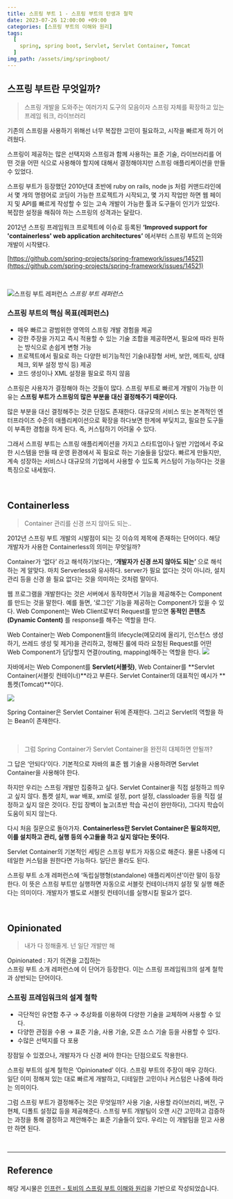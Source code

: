 ```yaml
---
title: 스프링 부트 1 - 스프링 부트의 탄생과 철학
date: 2023-07-26 12:00:00 +09:00
categories: [스프링 부트의 이해와 원리]
tags:
  [
    spring, spring boot, Servlet, Servlet Container, Tomcat
  ]
img_path: /assets/img/springboot/
---
```

## 스프링 부트란 무엇일까?

> 스프링 개발을 도와주는 여러가지 도구의 모음이자 스프링 자체를 확장하고 있는 프레임 워크, 라이브러리


기존의 스프링을 사용하기 위해선 너무 복잡한 고민이 필요하고, 시작을 빠르게 하기 어려웠다.

스프링이 제공하는 많은 선택지와 스프링과 함께 사용하는 표준 기술, 라이브러리를 어떤 것을 어떤 식으로 사용해야 할지에 대해서 결정해야지만 스프링 애플리케이션을 만들 수 있었다.

스프링 부트가 등장했던 2010년대 초반에 ruby on rails, node js 처럼 커맨드라인에서 몇 개의 명령어로 코딩이 가능한 프로젝트가 시작되고, 몇 가지 작업만 하면 웹 페이지 및 API를 빠르게 작성할 수 있는 고속 개발이 가능한 툴과 도구들이 인기가 있었다. 복잡한 설정을 해줘야 하는 스프링의 성격과는 달랐다.

2012년 스프링 프레임워크 프로젝트에 이슈로 등록된 **‘Improved support for 'containerless' web application architectures’** 에서부터 스프링 부트의 논의와 개발이 시작됐다.

[https://github.com/spring-projects/spring-framework/issues/14521](https://github.com/spring-projects/spring-framework/issues/14521)

<br>

![스프링 부트 레퍼런스](figure1-1.png)
_스프링 부트 레퍼런스_

### 스프링 부트의 핵심 목표(레퍼런스)
- 매우 빠르고 광범위한 영역의 스프링 개발 경험을 제공
- 강한 주장을 가지고 즉시 적용할 수 있는 기술 조합을 제공하면서, 필요에 따라 원하는 방식으로 손쉽게 변형 가능
- 프로젝트에서 필요로 하는 다양한 비기능적인 기술(내장형 서버, 보안, 메트릭, 상태 체크, 외부 설정 방식 등) 제공
- 코드 생성이나 XML 설정을 필요로 하지 않음

스프링은 사용자가 결정해야 하는 것들이 많다. 스프링 부트로 빠르게 개발이 가능한 이유는 **스프링 부트가 스프링의 많은 부분을 대신 결정해주기 때문이다.**

많은 부분을 대신 결정해주는 것은 단점도 존재한다. 대규모의 서비스 또는 본격적인 엔터프라이즈 수준의 애플리케이션으로 확장을 하다보면 한계에 부딪치고, 필요한 도구들이 부족한 경험을 하게 된다. 즉, 커스텀하기 어려울 수 있다.

그래서 스프링 부트는 스프링 애플리케이션을 가지고 스타트업이나 일반 기업에서 주요한 시스템을 만들 때 운영 환경에서 꼭 필요로 하는 기술들을 담았다. 빠르게 만들지만, 계속 성장하는 서비스나 대규모의 기업에서 사용할 수 있도록 커스텀이 가능하다는 것을 특징으로 내세웠다.

<br>

## Containerless
> Container 관리를 신경 쓰지 않아도 되는..

2012년 스프링 부트 개발의 시발점이 되는 깃 이슈의 제목에 존재하는 단어이다. 해당 개발자가 사용한 Containerless의 의미는 무엇일까?

Container가 ‘없다’ 라고 해석하기보다는, **‘개발자가 신경 쓰지 않아도 되는’** 으로 해석하는 게 알맞다.
마치 Serverless와 유사하다. server가 필요 없다는 것이 아니라, 설치 관리 등을 신경 쓸 필요 없다는 것을 의미하는 것처럼 말이다.

웹 프로그램을 개발한다는 것은 서버에서 동작하면서 기능을 제공해주는 Component를 만드는 것을 말한다. 예를 들면, ‘로그인’ 기능을 제공하는 Component가 있을 수 있다.
Web Component는 Web Client로부터 Request를 받으면 **동적인 콘텐츠(Dynamic Content)** 를 response를 해주는 역할을 한다.

Web Container는 Web Component들의 lifecycle(메모리에 올리기, 인스턴스 생성하기, 쓰레드 생성 및 제거)을 관리하고, 정해진 룰에 따라 요청된 Request를 어떤 Web Component가 담당할지 연결(routing, mapping)해주는 역할을 한다.
![](figure1-2.png)

자바에서는 Web Component를 **Servlet(서블릿)**, Web Container를 **Servlet Container(서블릿 컨테이너)**라고 부른다. Servlet Container의 대표적인 예시가 **톰켓(Tomcat)**이다.

![](figure1-3.png)

Spring Container은 Servlet Container 뒤에 존재한다. 그리고 Servlet의 역할을 하는 Bean이 존재한다.

<br>

> 그럼 Spring Container가 Servlet Container을 완전히 대체하면 안될까?

그 답은 ‘안되다’이다. 기본적으로 자바의 표준 웹 기술을 사용하려면 Servlet Container을 사용해야 한다.

하지만 우리는 스프링 개발만 집중하고 싶다. Servlet Container을 직접 설정하고 띄우고 싶지 않다. 톰켓 설치, war 배포, xml로 설정, port 설정, classloader 등을 직접 설정하고 싶지 않은 것이다. 진입 장벽이 높고(초반 학습 곡선이 완만하다), 그다지 학습이 도움이 되지 않는다.

다시 처음 질문으로 돌아가자. **Containerless란 Servlet Container은 필요하지만, 이를 설치하고 관리, 실행 등의 수고들을 하고 싶지 않다는 뜻이다.**

Servlet Container의 기본적인 세팅은 스프링 부트가 자동으로 해준다. 물론 나중에 디테일한 커스텀을 원한다면 가능하다. 일단은 몰라도 된다.

스프링 부트 소개 레퍼런스에 ‘독립실행형(standalone) 애플리케이션’이란 말이 등장한다. 이 뜻은 스프링 부트만 실행하면 자동으로 서블릿 컨테이너까지 설정 및 실행 해준다는 의미이다. 개발자가 별도로 서블릿 컨테이너를 실행시킬 필요가 없다.


<br>

## Opinionated
> 내가 다 정해줄게. 넌 일단 개발만 해

Opinionated : 자기 의견을 고집하는<br>
스프링 부트 소개 레퍼런스에 이 단어가 등장한다. 이는 스프링 프레임워크의 설계 철학과 상반되는 단어이다.

### 스프링 프레임워크의 설계 철학
- 극단적인 유연함 추구 → 추상화를 이용하여 다양한 기술을 교체하며 사용할 수 있다.
- 다양한 관점을 수용 → 표준 기술, 사용 기술, 오픈 소스 기술 등을 사용할 수 있다.
- 수많은 선택지를 다 포용

장점일 수 있겠으나, 개발자가 다 신경 써야 한다는 단점으로도 작용한다.

스프링 부트의 설계 철학은 ‘Opinionated’ 이다. 스프링 부트의 주장이 매우 강하다.<br>
일단 이미 정해져 있는 대로 빠르게 개발하고, 디테일한 고민이나 커스텀은 나중에 하라는 의미이다.

그럼 스프링 부트가 결정해주는 것은 무엇일까?
사용 기술, 사용할 라이브러리, 버전, 구현체, 디폴트 설정값 등을 제공해준다. 스프링 부트 개발팀이 오랜 시간 고민하고 검증하는 과정을 통해 결정하고 제안해주는 표준 기술들이 있다. 우리는 이 개발팀을 믿고 사용만 하면 된다.

<br>


---
## Reference
해당 게시물은 [인프런 - 토비의 스프링 부트 이해와 원리](https://www.inflearn.com/course/%ED%86%A0%EB%B9%84-%EC%8A%A4%ED%94%84%EB%A7%81%EB%B6%80%ED%8A%B8-%EC%9D%B4%ED%95%B4%EC%99%80%EC%9B%90%EB%A6%AC)을 기반으로 작성되었습니다.
